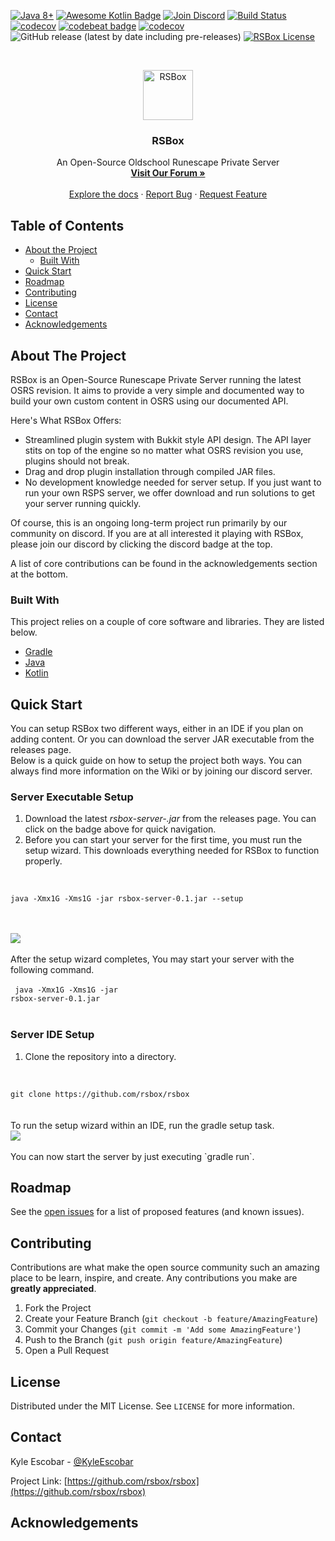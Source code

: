 [![Java 8+](https://img.shields.io/badge/Java-8+-4c7e9f.svg)](http://java.oracle.com)
[![Awesome Kotlin Badge](https://kotlin.link/awesome-kotlin.svg)](https://github.com/KotlinBy/awesome-kotlin)
[![Join Discord](https://img.shields.io/discord/595582070596698116?color=738ADB&label=Discord)](https://discord.gg/XYYuKn2)
[![Build Status](https://travis-ci.org/rsbox/rsbox.svg?branch=master)](https://travis-ci.org/rsbox/rsbox)
[![codecov](https://codecov.io/gh/rsbox/rsbox/branch/master/graph/badge.svg)](https://codecov.io/gh/rsbox/rsbox)
[![codebeat badge](https://codebeat.co/badges/16a2c791-bd07-41e6-9fc1-10c0c644f160)](https://codebeat.co/projects/github-com-rsbox-rsbox-master)
[![codecov](https://codecov.io/gh/rsbox/rsbox/branch/master/graph/badge.svg)](https://codecov.io/gh/rsbox/rsbox)
![GitHub release (latest by date including pre-releases)](https://img.shields.io/github/v/release/rsbox/rsbox?include_prereleases)
[![RSBox License](https://img.shields.io/github/license/rsbox/rsbox)](https://github.com/rsbox/rsbox/blob/master/LICENSE)



<!-- PROJECT LOGO -->
<br />
<p align="center">
  <a href="https://github.com/rsbox/rsbox">
    <img src="https://i.imgur.com/yufiGp7.pngg" alt="RSBox" width="80" height="80">
  </a>

  <h3 align="center">RSBox</h3>

  <p align="center">
    An Open-Source Oldschool Runescape Private Server
    <br />
    <a href="https://rsbox.io"><strong>Visit Our Forum »</strong></a>
    <br />
    <br />
    <a href="#">Explore the docs</a>
    ·
    <a href="#">Report Bug</a>
    ·
    <a href="#">Request Feature</a>
  </p>
</p>



<!-- TABLE OF CONTENTS -->
## Table of Contents

* [About the Project](#about-the-project)
  * [Built With](#built-with)
* [Quick Start](#quick-start)
* [Roadmap](#roadmap)
* [Contributing](#contributing)
* [License](#license)
* [Contact](#contact)
* [Acknowledgements](#acknowledgements)



<!-- ABOUT THE PROJECT -->
## About The Project

RSBox is an Open-Source Runescape Private Server running the latest OSRS revision. It aims to provide a very simple and documented way to build your own custom content in OSRS using our documented API.

Here's What RSBox Offers:
* Streamlined plugin system with Bukkit style API design. The API layer stits on top of the engine so no matter what OSRS revision you use, plugins should not break.
* Drag and drop plugin installation through compiled JAR files.
* No development knowledge needed for server setup. If you just want to run your own RSPS server, we offer download and run solutions to get your server running quickly.

Of course, this is an ongoing long-term project run primarily by our community on discord. If you are at all interested it playing with RSBox, please join our discord by clicking the discord badge at the top.

A list of core contributions can be found in the acknowledgements section at the bottom.

### Built With
This project relies on a couple of core software and libraries. They are listed below.
* [Gradle](https://gradle.com/)
* [Java](https://www.java.com/en/)
* [Kotlin](https://kotlinlang.org/)

<!-- QUICK START -->
## Quick Start

You can setup RSBox two different ways, either in an IDE if you plan on adding content.
Or you can download the server JAR executable from the releases page.<br>
Below is a quick guide on how to setup the project both ways. You can always find more information on the Wiki or by joining our discord server.<br>
### Server Executable Setup

1. Download the latest *rsbox-server-<version>.jar* from the releases page. You can click on the badge above for quick navigation.<br>
2. Before you can start your server for the first time, you must run the setup wizard. This downloads everything needed for RSBox to function properly.
<br><br>
<code>
java -Xmx1G -Xms1G -jar rsbox-server-0.1.jar --setup
</code><br><br>

<img src="https://i.gyazo.com/6d37aec99533683833b591264cb3fbcf.gif"><br><br>
After the setup wizard completes, You may start your server with the following command.<br><br>
<code>
java -Xmx1G -Xms1G -jar rsbox-server-0.1.jar
</code>
<br><br>

### Server IDE Setup
1. Clone the repository into a directory.<br><br>
<code>
git clone https://github.com/rsbox/rsbox
</code><br><br>
To run the setup wizard within an IDE, run the gradle setup task.<br>
<img src="https://i.imgur.com/Xi5f2En.png">
<br>
<br>
You can now start the server by just executing `gradle run`.



<!-- ROADMAP -->
## Roadmap

See the [open issues](#) for a list of proposed features (and known issues).



<!-- CONTRIBUTING -->
## Contributing

Contributions are what make the open source community such an amazing place to be learn, inspire, and create. Any contributions you make are **greatly appreciated**.

1. Fork the Project
2. Create your Feature Branch (`git checkout -b feature/AmazingFeature`)
3. Commit your Changes (`git commit -m 'Add some AmazingFeature'`)
4. Push to the Branch (`git push origin feature/AmazingFeature`)
5. Open a Pull Request



<!-- LICENSE -->
## License

Distributed under the MIT License. See `LICENSE` for more information.



<!-- CONTACT -->
## Contact

Kyle Escobar - [@KyleEscobar](#)

Project Link: [https://github.com/rsbox/rsbox](https://github.com/rsbox/rsbox)



<!-- ACKNOWLEDGEMENTS -->
## Acknowledgements
